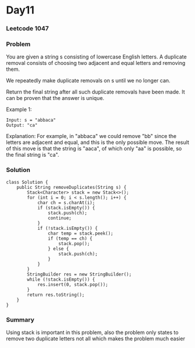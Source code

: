 # Day11
### Leetcode 1047
### Problem
You are given a string s consisting of lowercase English letters. A duplicate removal consists of choosing two adjacent and equal letters and removing them.

We repeatedly make duplicate removals on s until we no longer can.

Return the final string after all such duplicate removals have been made. It can be proven that the answer is unique.

 

Example 1:
```
Input: s = "abbaca"
Output: "ca"
```
Explanation: 
For example, in "abbaca" we could remove "bb" since the letters are adjacent and equal, and this is the only possible move.  The result of this move is that the string is "aaca", of which only "aa" is possible, so the final string is "ca".
### Solution
```
class Solution {
    public String removeDuplicates(String s) {
        Stack<Character> stack = new Stack<>();
        for (int i = 0; i < s.length(); i++) {
            char ch = s.charAt(i);
            if (stack.isEmpty()) {
                stack.push(ch);
                continue;
            }
            if (!stack.isEmpty()) {
                char temp = stack.peek();
                if (temp == ch) {
                    stack.pop();
                } else {
                    stack.push(ch);
                }
            }
        }
        StringBuilder res = new StringBuilder();
        while (!stack.isEmpty()) {
            res.insert(0, stack.pop());
        }
        return res.toString();
    }
}
```

### Summary
Using stack is important in this problem, also the problem only states to remove two duplicate letters not all which makes the problem much easier
